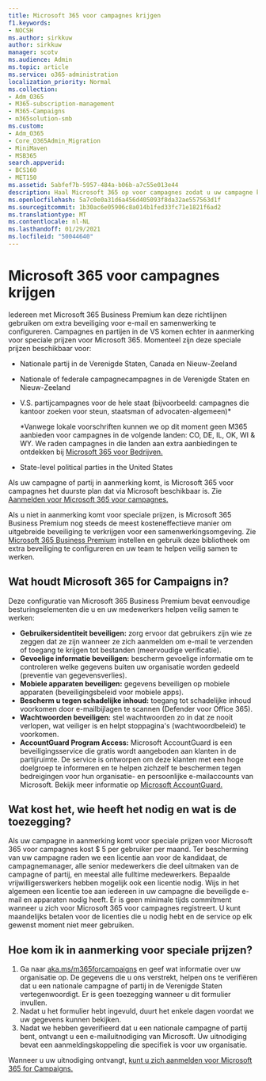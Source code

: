 ```yaml
---
title: Microsoft 365 voor campagnes krijgen
f1.keywords:
- NOCSH
ms.author: sirkkuw
author: sirkkuw
manager: scotv
ms.audience: Admin
ms.topic: article
ms.service: o365-administration
localization_priority: Normal
ms.collection:
- Adm_O365
- M365-subscription-management
- M365-Campaigns
- m365solution-smb
ms.custom:
- Adm_O365
- Core_O365Admin_Migration
- MiniMaven
- MSB365
search.appverid:
- BCS160
- MET150
ms.assetid: 5abfef7b-5957-484a-b06b-a7c55e013e44
description: Haal Microsoft 365 op voor campagnes zodat u uw campagne kunt beschermen tegen bedreigingen voor e-mail, gegevens en communicatie.
ms.openlocfilehash: 5a7c0e0a31d6a456d405093f8da32ae557563d1f
ms.sourcegitcommit: 1b30ac6e05906c8a014b1fed33fc71e1821f6ad2
ms.translationtype: MT
ms.contentlocale: nl-NL
ms.lasthandoff: 01/29/2021
ms.locfileid: "50044640"
---
```

# <a name="get-microsoft-365-for-campaigns"></a>Microsoft 365 voor campagnes krijgen

Iedereen met Microsoft 365 Business Premium kan deze richtlijnen gebruiken om extra beveiliging voor e-mail en samenwerking te configureren. Campagnes en partijen in de VS komen echter in aanmerking voor speciale prijzen voor Microsoft 365. Momenteel zijn deze speciale prijzen beschikbaar voor:

- Nationale partij in de Verenigde Staten, Canada en Nieuw-Zeeland
- Nationale of federale campagnecampagnes in de Verenigde Staten en Nieuw-Zeeland
- V.S. partijcampagnes voor de hele staat (bijvoorbeeld: campagnes die kantoor zoeken voor steun, staatsman of advocaten-algemeen)*

    *Vanwege lokale voorschriften kunnen we op dit moment geen M365 aanbieden voor campagnes in de volgende landen: CO, DE, IL, OK, WI & WY. We raden campagnes in die landen aan extra aanbiedingen te ontdekken bij [Microsoft 365 voor Bedrijven.](https://www.office.com/business)

- State-level political parties in the United States

Als uw campagne of partij in aanmerking komt, is Microsoft 365 voor campagnes het duurste plan dat via Microsoft beschikbaar is. Zie [Aanmelden voor Microsoft 365 voor campagnes.](m365-campaigns-sign-up.md)  

Als u niet in aanmerking komt voor speciale prijzen, is Microsoft 365 Business Premium nog steeds de meest kosteneffectieve manier om uitgebreide beveiliging te verkrijgen voor een samenwerkingsomgeving. Zie [Microsoft 365 Business Premium](../business/set-up.md?toc=/microsoft-365/campaigns/toc.json&bc=/microsoft-365/campaigns/breadcrumb/toc.json) instellen en gebruik deze bibliotheek om extra beveiliging te configureren en uw team te helpen veilig samen te werken.

## <a name="what-does-microsoft-365-for-campaigns-include"></a>Wat houdt Microsoft 365 for Campaigns in?

Deze configuratie van Microsoft 365 Business Premium bevat eenvoudige besturingselementen die u en uw medewerkers helpen veilig samen te werken:

- **Gebruikersidentiteit beveiligen:** zorg ervoor dat gebruikers zijn wie ze zeggen dat ze zijn wanneer ze zich aanmelden om e-mail te verzenden of toegang te krijgen tot bestanden (meervoudige verificatie).
- **Gevoelige informatie beveiligen:** bescherm gevoelige informatie om te controleren welke gegevens buiten uw organisatie worden gedeeld (preventie van gegevensverlies).
- **Mobiele apparaten beveiligen:** gegevens beveiligen op mobiele apparaten (beveiligingsbeleid voor mobiele apps).
- **Bescherm u tegen schadelijke inhoud:** toegang tot schadelijke inhoud voorkomen door e-mailbijlagen te scannen (Defender voor Office 365).
- **Wachtwoorden beveiligen:** stel wachtwoorden zo in dat ze nooit verlopen, wat veiliger is en helpt stoppagina's (wachtwoordbeleid) te voorkomen.
- **AccountGuard Program Access:** Microsoft AccountGuard is een beveiligingsservice die gratis wordt aangeboden aan klanten in de partijruimte. De service is ontworpen om deze klanten met een hoge doelgroep te informeren en te helpen zichzelf te beschermen tegen bedreigingen voor hun organisatie- en persoonlijke e-mailaccounts van Microsoft. Bekijk meer informatie op [Microsoft AccountGuard.](https://www.microsoftaccountguard.com/)

## <a name="what-does-it-cost-who-needs-it-and-what-is-the-commitment"></a>Wat kost het, wie heeft het nodig en wat is de toezegging?

Als uw campagne in aanmerking komt voor speciale prijzen voor Microsoft 365 voor campagnes kost $ 5 per gebruiker per maand.
Ter bescherming van uw campagne raden we een licentie aan voor de kandidaat, de campagnemanager, alle senior medewerkers die deel uitmaken van de campagne of partij, en meestal alle fulltime medewerkers. Bepaalde vrijwilligerswerkers hebben mogelijk ook een licentie nodig. Wijs in het algemeen een licentie toe aan iedereen in uw campagne die beveiligde e-mail en apparaten nodig heeft.
Er is geen minimale tijds commitment wanneer u zich voor Microsoft 365 voor campagnes registreert. U kunt maandelijks betalen voor de licenties die u nodig hebt en de service op elk gewenst moment niet meer gebruiken.

## <a name="how-do-i-qualify-for-special-pricing"></a>Hoe kom ik in aanmerking voor speciale prijzen?

1. Ga naar [aka.ms/m365forcampaigns](https://aka.ms/m365forcampaigns/) en geef wat informatie over uw organisatie op. De gegevens die u ons verstrekt, helpen ons te verifiëren dat u een nationale campagne of partij in de Verenigde Staten vertegenwoordigt. Er is geen toezegging wanneer u dit formulier invullen.
2. Nadat u het formulier hebt ingevuld, duurt het enkele dagen voordat we uw gegevens kunnen bekijken.
3. Nadat we hebben geverifieerd dat u een nationale campagne of partij bent, ontvangt u een e-mailuitnodiging van Microsoft. Uw uitnodiging bevat een aanmeldingskoppeling die specifiek is voor uw organisatie.

Wanneer u uw uitnodiging ontvangt, [kunt u zich aanmelden voor Microsoft 365 for Campaigns.](m365-campaigns-sign-up.md)
